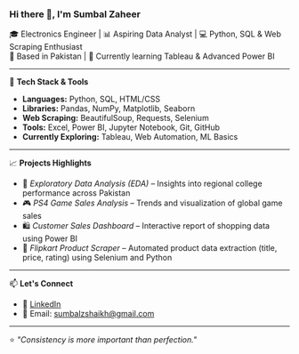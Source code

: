 ### Hi there 👋, I'm Sumbal Zaheer

🎓 Electronics Engineer | 📊 Aspiring Data Analyst | 💻 Python, SQL & Web Scraping Enthusiast  
📍 Based in Pakistan | 🌱 Currently learning Tableau & Advanced Power BI

---

🔧 **Tech Stack & Tools**  
- **Languages:** Python, SQL, HTML/CSS  
- **Libraries:** Pandas, NumPy, Matplotlib, Seaborn  
- **Web Scraping:** BeautifulSoup, Requests, Selenium  
- **Tools:** Excel, Power BI, Jupyter Notebook, Git, GitHub  
- **Currently Exploring:** Tableau, Web Automation, ML Basics

---

📈 **Projects Highlights**
- 🧠 *Exploratory Data Analysis (EDA)* – Insights into regional college performance across Pakistan  
- 🎮 *PS4 Game Sales Analysis* – Trends and visualization of global game sales  
- 🛍️ *Customer Sales Dashboard* – Interactive report of shopping data using Power BI  
- 🛒 *Flipkart Product Scraper* – Automated product data extraction (title, price, rating) using Selenium and Python

---

📫 **Let's Connect**  
- 💼 [LinkedIn](https://www.linkedin.com/in/sumbal-zaheer/)  
- 📧 Email: sumbalzshaikh@gmail.com

---

⭐ *"Consistency is more important than perfection."*

